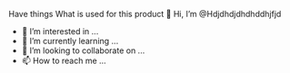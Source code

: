 Have things 
What is used for this product 👋 Hi, I’m @Hdjdhdjdhdhddhjfjd
- 👀 I’m interested in ...
- 🌱 I’m currently learning ...
- 💞️ I’m looking to collaborate on ...
- 📫 How to reach me ...

<!---
Hdjdhdjdhdhddhjfjd/Hdjdhdjdhdhddhjfjd is a ✨ special ✨ repository because its `README.md` (this file) appears on your GitHub profile.
You can click the Preview link to take a look at your changes.
--->
